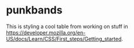 # punkbands
This is styling a cool table from working on stuff in https://developer.mozilla.org/en-US/docs/Learn/CSS/First_steps/Getting_started. 
